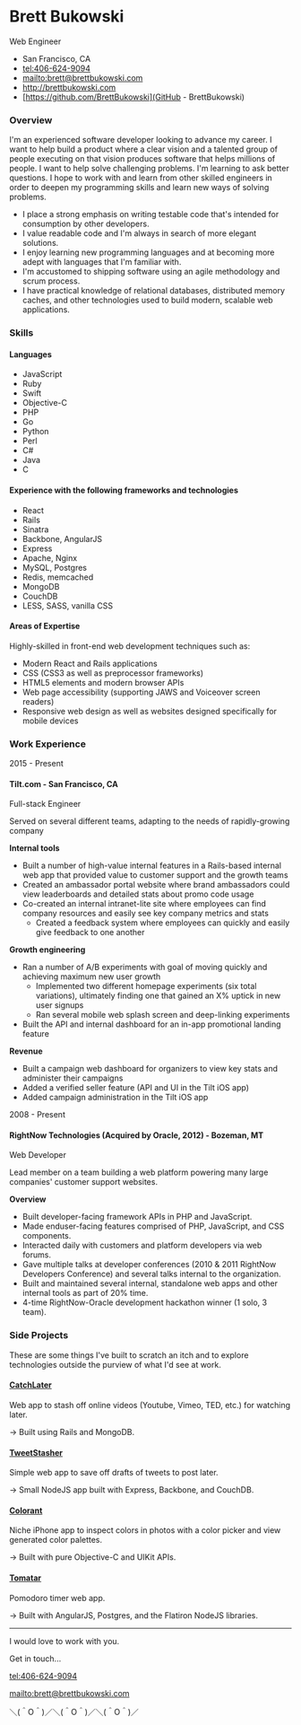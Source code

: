 # Brett Bukowski

Web Engineer

- San Francisco, CA
- <tel:406-624-9094>
- <mailto:brett@brettbukowski.com>
- <http://brettbukowski.com>
- [https://github.com/BrettBukowski](GitHub - BrettBukowski)

### Overview

I'm an experienced software developer looking to advance my career. I want to help build a product where a clear vision and a talented group of people executing on that vision produces software that helps millions of people. I want to help solve challenging problems. I'm learning to ask better questions. I hope to work with and learn from other skilled engineers in order to deepen my programming skills and learn new ways of solving problems.

* I place a strong emphasis on writing testable code that's intended for consumption by other developers.
* I value readable code and I'm always in search of more elegant solutions.
* I enjoy learning new programming languages and at becoming more adept with languages that I'm familiar with.
* I'm accustomed to shipping software using an agile methodology and scrum process.
* I have practical knowledge of relational databases, distributed memory caches, and other technologies used to build modern, scalable web applications.

### Skills

#### Languages

* JavaScript
* Ruby
* Swift
* Objective-C
* PHP
* Go
* Python
* Perl
* C#
* Java
* C

#### Experience with the following frameworks and technologies

* React
* Rails
* Sinatra
* Backbone, AngularJS
* Express
* Apache, Nginx
* MySQL, Postgres
* Redis, memcached
* MongoDB
* CouchDB
* LESS, SASS, vanilla CSS

#### Areas of Expertise

Highly-skilled in front-end web development techniques such as:

*   Modern React and Rails applications
*   CSS (CSS3 as well as preprocessor frameworks)
*   HTML5 elements and modern browser APIs
*   Web page accessibility (supporting JAWS and Voiceover screen readers)
*   Responsive web design as well as websites designed specifically for mobile devices

### Work Experience

2015 - Present

#### Tilt.com - San Francisco, CA

Full-stack Engineer

Served on several different teams, adapting to the needs of rapidly-growing company

**Internal tools**

* Built a number of high-value internal features in a Rails-based internal web app that provided value to customer support and the growth teams
* Created an ambassador portal website where brand ambassadors could view leaderboards and detailed stats about promo code usage
* Co-created an internal intranet-lite site where employees can find company resources and easily see key company metrics and stats
  * Created a feedback system where employees can quickly and easily give feedback to one another

**Growth engineering**

* Ran a number of A/B experiments with goal of moving quickly and achieving maximum new user growth
  * Implemented two different homepage experiments (six total variations), ultimately finding one that gained an X% uptick in new user signups
  * Ran several mobile web splash screen and deep-linking experiments
* Built the API and internal dashboard for an in-app promotional landing feature

**Revenue**

* Built a campaign web dashboard for organizers to view key stats and administer their campaigns
* Added a verified seller feature (API and UI in the Tilt iOS app)
* Added campaign administration in the Tilt iOS app

2008 - Present

#### RightNow Technologies (Acquired by Oracle, 2012) - Bozeman, MT

Web Developer

Lead member on a team building a web platform powering many large companies' customer support websites.

**Overview**

* Built developer-facing framework APIs in PHP and JavaScript.
* Made enduser-facing features comprised of PHP, JavaScript, and CSS components.
* Interacted daily with customers and platform developers via web forums.
* Gave multiple talks at developer conferences (2010 & 2011 RightNow Developers Conference) and several talks internal to the organization.
* Built and maintained several internal, standalone web apps and other internal tools as part of 20% time.
* 4-time RightNow-Oracle development hackathon winner (1 solo, 3 team).


### Side Projects

These are some things I've built to scratch an itch and to explore technologies outside the purview of what I'd see at work.

#### [CatchLater](https://catchlater.com)

Web app to stash off online videos (Youtube, Vimeo, TED, etc.) for watching later.

→ Built using Rails and MongoDB.

#### [TweetStasher](http://tweetstasher.com)

Simple web app to save off drafts of tweets to post later.

→ Small NodeJS app built with Express, Backbone, and CouchDB.

#### [Colorant](http://colorantapp.com)

Niche iPhone app to inspect colors in photos with a color picker and view generated color palettes.

→ Built with pure Objective-C and UIKit APIs.

#### [Tomatar](http://tomatar.com)

Pomodoro timer web app.

→ Built with AngularJS, Postgres, and the Flatiron NodeJS libraries.


*****

I would love to work with you.

Get in touch...

<tel:406-624-9094>

<mailto:brett@brettbukowski.com>

＼(＾O＾)／＼(＾O＾)／＼(＾O＾)／
